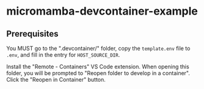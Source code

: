 # micromamba-devcontainer-example

## Prerequisites

You MUST go to the ".devcontainer/" folder, copy the `template.env` file to `.env`,
and fill in the entry for `HOST_SOURCE_DIR`.

Install the "Remote - Containers" VS Code extension. When opening this folder, you
will be prompted to "Reopen folder to develop in a container". Click the "Reopen in
Container" button.
